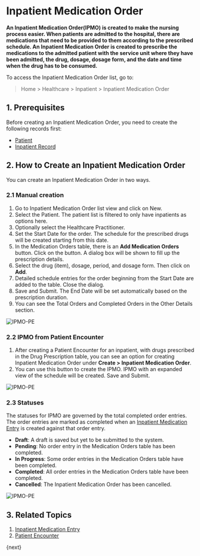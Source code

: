 <!-- add-breadcrumbs -->
# Inpatient Medication Order

**An Inpatient Medication Order(IPMO) is created to make the nursing process easier. When patients are admitted to the hospital, there are medications that need to be provided to them according to the prescribed schedule. An Inpatient Medication Order is created to prescribe the medications to the admitted patient with the service unit where they have been admitted, the drug, dosage, dosage form, and the date and time when the drug has to be consumed.**

To access the Inpatient Medication Order list, go to:

> Home > Healthcare > Inpatient > Inpatient Medication Order

## 1. Prerequisites

Before creating an Inpatient Medication Order, you need to create the following records first:

* [Patient](/docs/user/manual/en/healthcare/patient)
* [Inpatient Record](/docs/user/manual/en/healthcare/inpatient_record)

## 2. How to Create an Inpatient Medication Order

You can create an Inpatient Medication Order in two ways.

### 2.1 Manual creation

1. Go to Inpatient Medication Order list view and click on New.
2. Select the Patient. The patient list is filtered to only have inpatients as options here.
3. Optionally select the Healthcare Practitioner.
4. Set the Start Date for the order. The schedule for the prescribed drugs will be created starting from this date.
5. In the Medication Orders table, there is an **Add Medication Orders** button. Click on the button. A dialog box will be shown to fill up the prescription details.
6. Select the drug (item), dosage, period, and dosage form. Then click on **Add**.
7. Detailed schedule entries for the order beginning from the Start Date are added to the table. Close the dialog.
8. Save and Submit. The End Date will be set automatically based on the prescription duration.
9. You can see the Total Orders and Completed Orders in the Other Details section.

<img class="screenshot" alt="IPMO-PE" src="{{docs_base_url}}/assets/img/healthcare/ipmo-manual.gif">

### 2.2 IPMO from Patient Encounter

1. After creating a Patient Encounter for an inpatient, with drugs prescribed in the Drug Prescription table, you can see an option for creating Inpatient Medication Order under **Create > Inpatient Medication Order**.
2. You can use this button to create the IPMO. IPMO with an expanded view of the schedule will be created. Save and Submit.

<img class="screenshot" alt="IPMO-PE" src="{{docs_base_url}}/assets/img/healthcare/ipmo-pe.gif">

### 2.3 Statuses

The statuses for IPMO are governed by the total completed order entries. The order entries are marked as completed when an [Inpatient Medication Entry](/docs/user/manual/en/healthcare/inpatient_medication_entry) is created against that order entry.

* **Draft**: A draft is saved but yet to be submitted to the system.
* **Pending**: No order entry in the Medication Orders table has been completed.
* **In Progress**: Some order entries in the Medication Orders table have been completed.
* **Completed**: All order entries in the Medication Orders table have been completed.
* **Cancelled**: The Inpatient Medication Order has been cancelled.

<img class="screenshot" alt="IPMO-PE" src="{{docs_base_url}}/assets/img/healthcare/ipmo-status.png">

## 3. Related Topics

1. [Inpatient Medication Entry](/docs/user/manual/en/healthcare/inpatient_medication_entry)
1. [Patient Encounter](/docs/user/manual/en/healthcare/patient_encounter)

{next}
